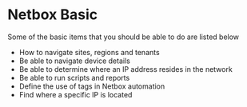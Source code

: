 # Netbox Basic

Some of the basic items that you should be able to do are listed below

- How to navigate sites, regions and tenants
- Be able to navigate device details
- Be able to determine where an IP address resides in the network
- Be able to run scripts and reports
- Define the use of tags in Netbox automation
- Find where a specific IP is located
